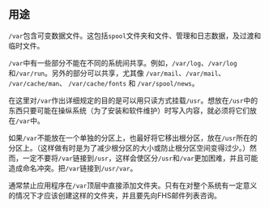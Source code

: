 ## 用途

`/var`包含可变数据文件。这包括`spool`文件夹和文件、管理和日志数据，及过渡和临时文件。

`/var`中有一些部分不能在不同的系统间共享。例如，`/var/log`、`/var/log`和`/var/run`。另外的部分可以共享，尤其像 `/var/mail`、`/var/mail`、 `/var/cache/man`、 `/var/cache/fonts` 和 `/var/spool/news`。

在这里对`/var`作出详细规定的目的是可以用只读方式挂载`/usr`。想放在`/usr`中的东西只要可能在操纵系统（为了安装和软件维护）时写入内容，就必须将它们放在`/var`中。

如果`/var`不能放在一个单独的分区上，也最好将它移出根分区，放在`/usr`所在的分区上。（这样做有时是为了减少根分区的大小或防止根分区空间变得过少。）然而，一定不要将`/var`链接到`/usr`，这样会使区分`/usr`和`/var`更加困难，并且可能造成命名冲突。把`/var`链接到`/usr/var`。

通常禁止应用程序在`/var`顶层中直接添加文件夹。只有在对整个系统有一定意义的情况下才应该创建这样的文件夹，并且要先向FHS邮件列表咨询。
